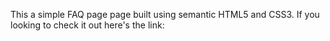 This a simple FAQ page page built using semantic HTML5 and CSS3.
If you looking to check it out here's the link: 
